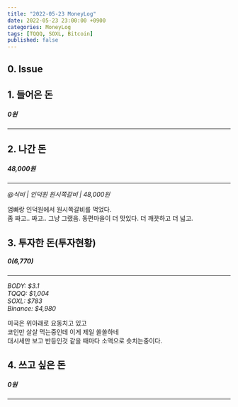 ```yaml
---
title: "2022-05-23 MoneyLog"
date: 2022-05-23 23:00:00 +0900
categories: MoneyLog
tags: [TQQQ, SOXL, Bitcoin]
published: false
---
```


## 0. Issue

## 1. 들어온 돈
##### 0원
---

## 2. 나간 돈
##### 48,000원
---
*@식비 | 인덕원 원시쪽갈비 | 48,000원*<br>

엄빠랑 인덕원에서 원시쪽갈비를 먹었다.<br>
좀 짜고.. 짜고.. 그냥 그랬음. 동편마을이 더 맛있다. 더 깨끗하고 더 넓고.<br>

## 3. 투자한 돈(투자현황)
##### $0 ($6,770)
---
*BODY: $3.1*<br>
*TQQQ: $1,004*<br>
*SOXL: $783*<br>
*Binance: $4,980*<br>

미국은 위아래로 요동치고 있고<br>
코인만 살살 먹는중인데 이게 제일 쏠쏠하네<br>
대시세만 보고 반등인것 같을 때마다 소액으로 숏치는중이다.<br>


## 4. 쓰고 싶은 돈
##### 0원
---


